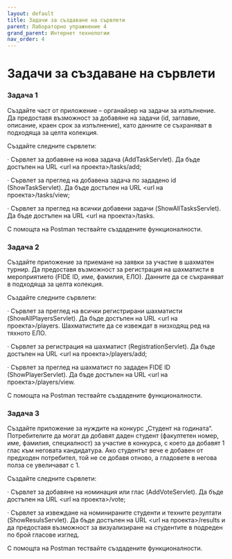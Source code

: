 ```yaml
---
layout: default
title: Задачи за създаване на сървлети
parent: Лабораторно упражнение 4
grand_parent: Интернет технологии
nav_order: 4
---
```


# Задачи за създаване на сървлети

### Задача 1

Създайте част от приложение – органайзер на задачи за изпълнение. Да предоставя възможност за добавяне на задачи (id, заглавие, описание, краен срок за изпълнение), като данните се съхраняват в подходяща за целта колекция.

Създайте следните сървлети:

·        Сървлет за добавяне на нова задача (AddTaskServlet). Да бъде достъпен на URL \<url на проекта>/tasks/add;

·        Сървлет за преглед на добавена задача по зададено id (ShowTaskServlet). Да бъде достъпен на URL \<url на проекта>/tasks/view;

·        Сървлет за преглед на всички добавени задачи (ShowAllTasksServlet). Да бъде достъпен на URL \<url на проекта>/tasks.

С помощта на Postman тествайте създадените функционалности.

### Задача 2

Създайте приложение за приемане на заявки за участие в шахматен турнир. Да предоставя възможност за регистрация на шахматисти в мероприятието (FIDE ID, име, фамилия, ЕЛО). Данните да се съхраняват в подходяща за целта колекция.

Създайте следните сървлети:

·         Сървлет за преглед на всички регистрирани шахматисти (ShowAllPlayersServlet). Да бъде достъпен на URL \<url на проекта>/players. Шахматистите да се извеждат в низходящ ред на тяхното ЕЛО.

·        Сървлет за регистрация на шахматист (RegistrationServlet). Да бъде достъпен на URL \<url на проекта>/players/add;

·        Сървлет за преглед на шахматист по зададен FIDE ID (ShowPlayerServlet). Да бъде достъпен на URL \<url на проекта>/players/view.

С помощта на Postman тествайте създадените функционалности.

### Задача 3

Създайте приложение за нуждите на конкурс „Студент на годината“. Потребителите да могат да добавят даден студент (факултетен номер, име, фамилия, специалност) за участие в конкурса, с което да добавят 1 глас към неговата кандидатура. Ако студентът вече е добавен от предходен потребител, той не се добавя отново, а гладовете в негова полза се увеличават с 1.

Създайте следните сървлети:

·        Сървлет за добавяне на номинация или глас (AddVoteServlet). Да бъде достъпен на URL \<url на проекта>/vote;

·        Сървлет за извеждане на номинираните студенти и техните резултати (ShowResulsServlet). Да бъде достъпен на URL \<url на проекта>/results и да предоставя възможност за визуализиране на студентите в подреден по брой гласове изглед.

С помощта на Postman тествайте създадените функционалности.
